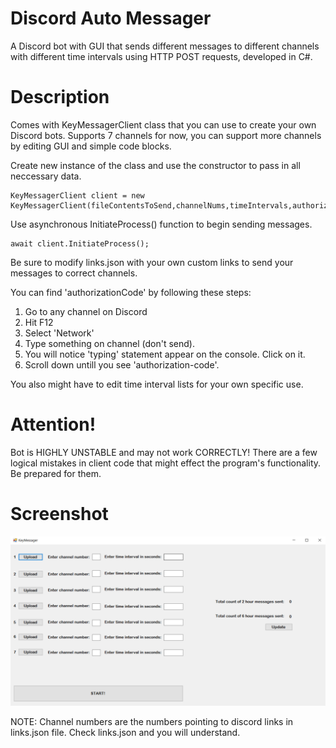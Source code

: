# Discord Auto Messager

A Discord bot with GUI that sends different messages to different channels with different time intervals using HTTP POST requests, developed in C#.

# Description

Comes with KeyMessagerClient class that you can use to create your own Discord bots. Supports 7 channels for now, you can support more channels by editing GUI and simple code blocks.

Create new instance of the class and use the constructor to pass in all neccessary data.

```
KeyMessagerClient client = new KeyMessagerClient(fileContentsToSend,channelNums,timeIntervals,authorizationCode);
```

Use asynchronous InitiateProcess() function to begin sending messages.

```
await client.InitiateProcess();
```

Be sure to modify links.json with your own custom links to send your messages to correct channels.

You can find 'authorizationCode' by following these steps:

1. Go to any channel on Discord
2. Hit F12
3. Select 'Network'
4. Type something on channel (don't send).
5. You will notice 'typing' statement appear on the console. Click on it.
6. Scroll down untill you see 'authorization-code'.

You also might have to edit time interval lists for your own specific use.

# Attention!

Bot is HIGHLY UNSTABLE and may not work CORRECTLY! There are a few logical mistakes in client code that might effect the program's functionality. Be prepared for them.

# Screenshot

![Screenshot of Discord Auto Messager](https://raw.githubusercontent.com/devmehmetakifv/Discord-Auto-Messager/master/ss.PNG?token=GHSAT0AAAAAAB667SF55L2OXXV5PNBA5VYYZBLGADQ)

NOTE: Channel numbers are the numbers pointing to discord links in links.json file. Check links.json and you will understand.
